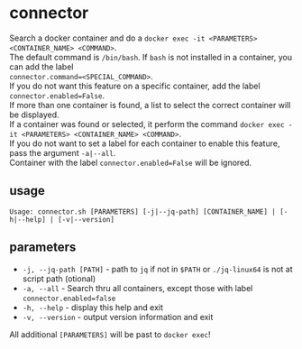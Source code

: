 # connector

Search a docker container and do a `docker exec -it <PARAMETERS> <CONTAINER_NAME> <COMMAND>`.  
The default command is `/bin/bash`. If `bash` is not installed in a container, you can add the label  
`connector.command=<SPECIAL_COMMAND>`.  
If you do not want this feature on a specific container, add the label `connector.enabled=False`.  
If more than one container is found, a list to select the correct container will be displayed.  
If a container was found or selected, it perform the command `docker exec -it <PARAMETERS> <CONTAINER_NAME> <COMMAND>`.  
If you do not want to set a label for each container to enable this feature, pass the argument `-a|--all`.  
Container with the label `connector.enabled=False` will be ignored.

## usage

`Usage: connector.sh [PARAMETERS] [-j|--jq-path] [CONTAINER_NAME] | [-h|--help] | [-v|--version]`

## parameters

* `-j, --jq-path [PATH]` - path to `jq` if not in `$PATH` or `./jq-linux64` is not at script path (otional)
* `-a, --all` - Search thru all containers, except those with label `connector.enabled=false`
* `-h, --help` - display this help and exit
* `-v, --version` - output version information and exit

All additional `[PARAMETERS]` will be past to `docker exec`!
